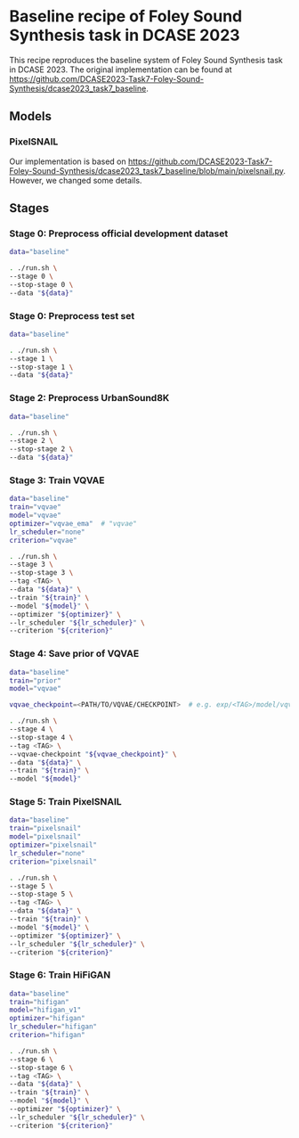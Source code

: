 # Baseline recipe of Foley Sound Synthesis task in DCASE 2023

This recipe reproduces the baseline system of Foley Sound Synthesis task in DCASE 2023.
The original implementation can be found at https://github.com/DCASE2023-Task7-Foley-Sound-Synthesis/dcase2023_task7_baseline.

## Models

### PixelSNAIL

Our implementation is based on https://github.com/DCASE2023-Task7-Foley-Sound-Synthesis/dcase2023_task7_baseline/blob/main/pixelsnail.py. However, we changed some details.

## Stages

### Stage 0: Preprocess official development dataset

```sh
data="baseline"

. ./run.sh \
--stage 0 \
--stop-stage 0 \
--data "${data}"
```

### Stage 0: Preprocess test set

```sh
data="baseline"

. ./run.sh \
--stage 1 \
--stop-stage 1 \
--data "${data}"
```

### Stage 2: Preprocess UrbanSound8K

```sh
data="baseline"

. ./run.sh \
--stage 2 \
--stop-stage 2 \
--data "${data}"
```

### Stage 3: Train VQVAE

```sh
data="baseline"
train="vqvae"
model="vqvae"
optimizer="vqvae_ema"  # "vqvae"
lr_scheduler="none"
criterion="vqvae"

. ./run.sh \
--stage 3 \
--stop-stage 3 \
--tag <TAG> \
--data "${data}" \
--train "${train}" \
--model "${model}" \
--optimizer "${optimizer}" \
--lr_scheduler "${lr_scheduler}" \
--criterion "${criterion}"
```

### Stage 4: Save prior of VQVAE

```sh
data="baseline"
train="prior"
model="vqvae"

vqvae_checkpoint=<PATH/TO/VQVAE/CHECKPOINT>  # e.g. exp/<TAG>/model/vqvae/last.pth

. ./run.sh \
--stage 4 \
--stop-stage 4 \
--tag <TAG> \
--vqvae-checkpoint "${vqvae_checkpoint}" \
--data "${data}" \
--train "${train}" \
--model "${model}"
```

### Stage 5: Train PixelSNAIL

```sh
data="baseline"
train="pixelsnail"
model="pixelsnail"
optimizer="pixelsnail"
lr_scheduler="none"
criterion="pixelsnail"

. ./run.sh \
--stage 5 \
--stop-stage 5 \
--tag <TAG> \
--data "${data}" \
--train "${train}" \
--model "${model}" \
--optimizer "${optimizer}" \
--lr_scheduler "${lr_scheduler}" \
--criterion "${criterion}"
```

### Stage 6: Train HiFiGAN

```sh
data="baseline"
train="hifigan"
model="hifigan_v1"
optimizer="hifigan"
lr_scheduler="hifigan"
criterion="hifigan"

. ./run.sh \
--stage 6 \
--stop-stage 6 \
--tag <TAG> \
--data "${data}" \
--train "${train}" \
--model "${model}" \
--optimizer "${optimizer}" \
--lr_scheduler "${lr_scheduler}" \
--criterion "${criterion}"
```
